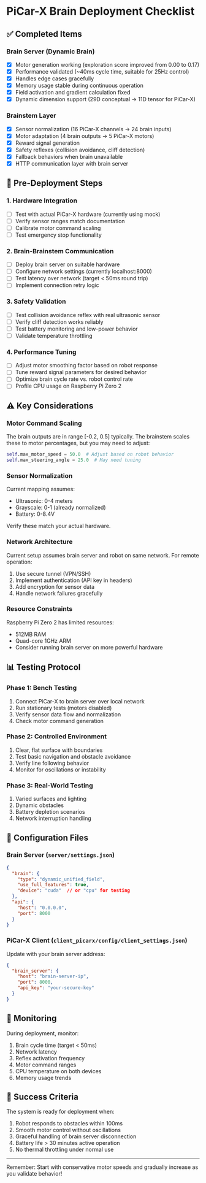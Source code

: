 # PiCar-X Brain Deployment Checklist

## ✅ Completed Items

### Brain Server (Dynamic Brain)
- [x] Motor generation working (exploration score improved from 0.00 to 0.17)
- [x] Performance validated (~40ms cycle time, suitable for 25Hz control)
- [x] Handles edge cases gracefully
- [x] Memory usage stable during continuous operation
- [x] Field activation and gradient calculation fixed
- [x] Dynamic dimension support (29D conceptual → 11D tensor for PiCar-X)

### Brainstem Layer
- [x] Sensor normalization (16 PiCar-X channels → 24 brain inputs)
- [x] Motor adaptation (4 brain outputs → 5 PiCar-X motors)
- [x] Reward signal generation
- [x] Safety reflexes (collision avoidance, cliff detection)
- [x] Fallback behaviors when brain unavailable
- [x] HTTP communication layer with brain server

## 🚀 Pre-Deployment Steps

### 1. Hardware Integration
- [ ] Test with actual PiCar-X hardware (currently using mock)
- [ ] Verify sensor ranges match documentation
- [ ] Calibrate motor command scaling
- [ ] Test emergency stop functionality

### 2. Brain-Brainstem Communication
- [ ] Deploy brain server on suitable hardware
- [ ] Configure network settings (currently localhost:8000)
- [ ] Test latency over network (target < 50ms round trip)
- [ ] Implement connection retry logic

### 3. Safety Validation
- [ ] Test collision avoidance reflex with real ultrasonic sensor
- [ ] Verify cliff detection works reliably
- [ ] Test battery monitoring and low-power behavior
- [ ] Validate temperature throttling

### 4. Performance Tuning
- [ ] Adjust motor smoothing factor based on robot response
- [ ] Tune reward signal parameters for desired behavior
- [ ] Optimize brain cycle rate vs. robot control rate
- [ ] Profile CPU usage on Raspberry Pi Zero 2

## ⚠️ Key Considerations

### Motor Command Scaling
The brain outputs are in range [-0.2, 0.5] typically. The brainstem scales these to motor percentages, but you may need to adjust:
```python
self.max_motor_speed = 50.0  # Adjust based on robot behavior
self.max_steering_angle = 25.0  # May need tuning
```

### Sensor Normalization
Current mapping assumes:
- Ultrasonic: 0-4 meters
- Grayscale: 0-1 (already normalized)
- Battery: 0-8.4V

Verify these match your actual hardware.

### Network Architecture
Current setup assumes brain server and robot on same network. For remote operation:
1. Use secure tunnel (VPN/SSH)
2. Implement authentication (API key in headers)
3. Add encryption for sensor data
4. Handle network failures gracefully

### Resource Constraints
Raspberry Pi Zero 2 has limited resources:
- 512MB RAM
- Quad-core 1GHz ARM
- Consider running brain server on more powerful hardware

## 📊 Testing Protocol

### Phase 1: Bench Testing
1. Connect PiCar-X to brain server over local network
2. Run stationary tests (motors disabled)
3. Verify sensor data flow and normalization
4. Check motor command generation

### Phase 2: Controlled Environment
1. Clear, flat surface with boundaries
2. Test basic navigation and obstacle avoidance
3. Verify line following behavior
4. Monitor for oscillations or instability

### Phase 3: Real-World Testing
1. Varied surfaces and lighting
2. Dynamic obstacles
3. Battery depletion scenarios
4. Network interruption handling

## 🔧 Configuration Files

### Brain Server (`server/settings.json`)
```json
{
  "brain": {
    "type": "dynamic_unified_field",
    "use_full_features": true,
    "device": "cuda"  // or "cpu" for testing
  },
  "api": {
    "host": "0.0.0.0",
    "port": 8000
  }
}
```

### PiCar-X Client (`client_picarx/config/client_settings.json`)
Update with your brain server address:
```json
{
  "brain_server": {
    "host": "brain-server-ip",
    "port": 8000,
    "api_key": "your-secure-key"
  }
}
```

## 📝 Monitoring

During deployment, monitor:
1. Brain cycle time (target < 50ms)
2. Network latency
3. Reflex activation frequency
4. Motor command ranges
5. CPU temperature on both devices
6. Memory usage trends

## 🎯 Success Criteria

The system is ready for deployment when:
1. Robot responds to obstacles within 100ms
2. Smooth motor control without oscillations
3. Graceful handling of brain server disconnection
4. Battery life > 30 minutes active operation
5. No thermal throttling under normal use

---

Remember: Start with conservative motor speeds and gradually increase as you validate behavior!
